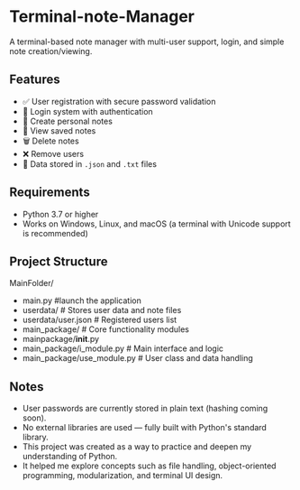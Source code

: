 # Terminal-note-Manager
A terminal-based note manager with multi-user support, login, and simple note creation/viewing.

## Features

- ✅ User registration with secure password validation
- 🔐 Login system with authentication
- 📝 Create personal notes
- 📖 View saved notes
- 🗑️ Delete notes
- ❌ Remove users
- 📂 Data stored in `.json` and `.txt` files

## Requirements
- Python 3.7 or higher
- Works on Windows, Linux, and macOS (a terminal with Unicode support is recommended)

## Project Structure
MainFolder/
- main.py #launch the application
- userdata/ # Stores user data and note files
- userdata/user.json # Registered users list
- main_package/ # Core functionality modules
- mainpackage/__init__.py
- main_package/i_module.py # Main interface and logic
- main_package/use_module.py # User class and data handling

## Notes
- User passwords are currently stored in plain text (hashing coming soon).
- No external libraries are used — fully built with Python's standard library.
- This project was created as a way to practice and deepen my understanding of Python.
- It helped me explore concepts such as file handling, object-oriented programming, modularization, and terminal UI design.
